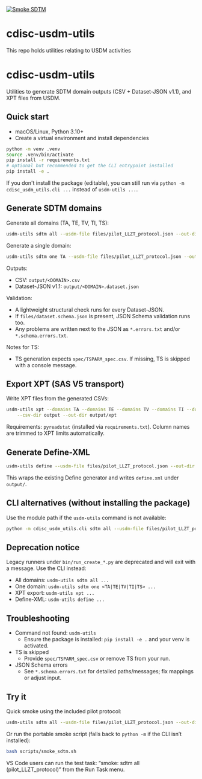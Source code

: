[![Smoke SDTM](https://github.com/pendingintent/cdisc-usdm-utils/actions/workflows/smoke.yml/badge.svg)](https://github.com/pendingintent/cdisc-usdm-utils/actions/workflows/smoke.yml)

# cdisc-usdm-utils
This repo holds utilities relating to USDM activities
# cdisc-usdm-utils
Utilities to generate SDTM domain outputs (CSV + Dataset-JSON v1.1), and XPT files from USDM.

## Quick start

- macOS/Linux, Python 3.10+
- Create a virtual environment and install dependencies

```bash
python -m venv .venv
source .venv/bin/activate
pip install -r requirements.txt
# optional but recommended to get the CLI entrypoint installed
pip install -e .
```

If you don't install the package (editable), you can still run via `python -m cdisc_usdm_utils.cli ...` instead of `usdm-utils ...`.

## Generate SDTM domains

Generate all domains (TA, TE, TV, TI, TS):

```bash
usdm-utils sdtm all --usdm-file files/pilot_LLZT_protocol.json --out-dir output
```

Generate a single domain:

```bash
usdm-utils sdtm one TA --usdm-file files/pilot_LLZT_protocol.json --out-dir output
```

Outputs:
- CSV: `output/<DOMAIN>.csv`
- Dataset-JSON v1.1: `output/<DOMAIN>.dataset.json`

Validation:
- A lightweight structural check runs for every Dataset-JSON.
- If `files/dataset.schema.json` is present, JSON Schema validation runs too.
- Any problems are written next to the JSON as `*.errors.txt` and/or `*.schema.errors.txt`.

Notes for TS:
- TS generation expects `spec/TSPARM_spec.csv`. If missing, TS is skipped with a console message.

## Export XPT (SAS V5 transport)

Write XPT files from the generated CSVs:

```bash
usdm-utils xpt --domains TA --domains TE --domains TV --domains TI --domains TS \
	--csv-dir output --out-dir output/xpt
```

Requirements: `pyreadstat` (installed via `requirements.txt`). Column names are trimmed to XPT limits automatically.

## Generate Define-XML

```bash
usdm-utils define --usdm-file files/pilot_LLZT_protocol.json --out-dir output
```

This wraps the existing Define generator and writes `define.xml` under `output/`.

## CLI alternatives (without installing the package)

Use the module path if the `usdm-utils` command is not available:

```bash
python -m cdisc_usdm_utils.cli sdtm all --usdm-file files/pilot_LLZT_protocol.json --out-dir output
```

## Deprecation notice

Legacy runners under `bin/run_create_*.py` are deprecated and will exit with a message. Use the CLI instead:

- All domains: `usdm-utils sdtm all ...`
- One domain: `usdm-utils sdtm one <TA|TE|TV|TI|TS> ...`
- XPT export: `usdm-utils xpt ...`
- Define-XML: `usdm-utils define ...`

## Troubleshooting

- Command not found: `usdm-utils`
	- Ensure the package is installed: `pip install -e .` and your venv is activated.
- TS is skipped
	- Provide `spec/TSPARM_spec.csv` or remove TS from your run.
- JSON Schema errors
	- See `*.schema.errors.txt` for detailed paths/messages; fix mappings or adjust input.

## Try it

Quick smoke using the included pilot protocol:

```bash
usdm-utils sdtm all --usdm-file files/pilot_LLZT_protocol.json --out-dir output
```

Or run the portable smoke script (falls back to `python -m` if the CLI isn’t installed):

```bash
bash scripts/smoke_sdtm.sh
```

VS Code users can run the test task: “smoke: sdtm all (pilot_LLZT_protocol)” from the Run Task menu.
